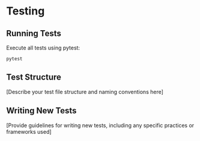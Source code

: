 # Testing

## Running Tests

Execute all tests using pytest:

```
pytest
```

## Test Structure

[Describe your test file structure and naming conventions here]

## Writing New Tests

[Provide guidelines for writing new tests, including any specific practices or frameworks used]

